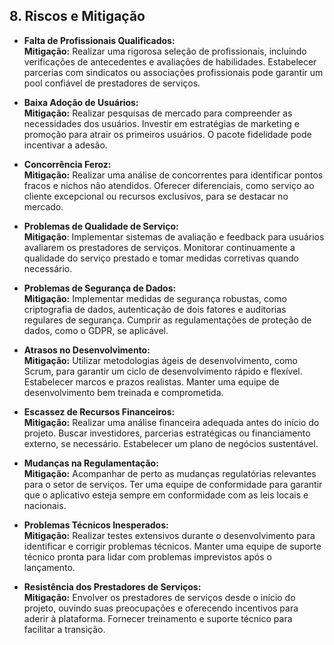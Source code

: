 ## 8. Riscos e Mitigação  

 - **Falta de Profissionais Qualificados:**  
   **Mitigação:** Realizar uma rigorosa seleção de profissionais, incluindo verificações de antecedentes e avaliações de habilidades. Estabelecer parcerias com sindicatos ou associações profissionais pode garantir um pool confiável de prestadores de serviços.

- **Baixa Adoção de Usuários:**  
   **Mitigação:** Realizar pesquisas de mercado para compreender as necessidades dos usuários. Investir em estratégias de marketing e promoção para atrair os primeiros usuários. O pacote fidelidade pode incentivar a adesão.

- **Concorrência Feroz:**  
   **Mitigação:** Realizar uma análise de concorrentes para identificar pontos fracos e nichos não atendidos. Oferecer diferenciais, como serviço ao cliente excepcional ou recursos exclusivos, para se destacar no mercado.

- **Problemas de Qualidade de Serviço:**  
   **Mitigação**: Implementar sistemas de avaliação e feedback para usuários avaliarem os prestadores de serviços. Monitorar continuamente a qualidade do serviço prestado e tomar medidas corretivas quando necessário.

- **Problemas de Segurança de Dados:**  
   **Mitigação:** Implementar medidas de segurança robustas, como criptografia de dados, autenticação de dois fatores e auditorias regulares de segurança. Cumprir as regulamentações de proteção de dados, como o GDPR, se aplicável.

- **Atrasos no Desenvolvimento:**  
   **Mitigação:** Utilizar metodologias ágeis de desenvolvimento, como Scrum, para garantir um ciclo de desenvolvimento rápido e flexível. Estabelecer marcos e prazos realistas. Manter uma equipe de desenvolvimento bem treinada e comprometida.

- **Escassez de Recursos Financeiros:**  
   **Mitigação:** Realizar uma análise financeira adequada antes do início do projeto. Buscar investidores, parcerias estratégicas ou financiamento externo, se necessário. Estabelecer um plano de negócios sustentável.

- **Mudanças na Regulamentação:**  
   **Mitigação:** Acompanhar de perto as mudanças regulatórias relevantes para o setor de serviços. Ter uma equipe de conformidade para garantir que o aplicativo esteja sempre em conformidade com as leis locais e nacionais.

- **Problemas Técnicos Inesperados:**  
   **Mitigação:** Realizar testes extensivos durante o desenvolvimento para identificar e corrigir problemas técnicos. Manter uma equipe de suporte técnico pronta para lidar com problemas imprevistos após o lançamento.

- **Resistência dos Prestadores de Serviços:**  
   **Mitigação:** Envolver os prestadores de serviços desde o início do projeto, ouvindo suas preocupações e oferecendo incentivos para aderir à plataforma. Fornecer treinamento e suporte técnico para facilitar a transição.
